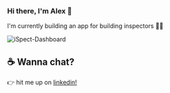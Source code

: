 ### Hi there, I'm Alex 👋

I'm currently building an app for building inspectors 👷‍♂️

![iSpect-Dashboard](
https://res.cloudinary.com/icontrolapp/image/upload/v1596723583/icontrolapp.se/ispect-dashboard_n9djvb.png)

## ☕️ Wanna chat?
👉 hit me up on [linkedin!](https://www.linkedin.com/in/alexanderselling/)


